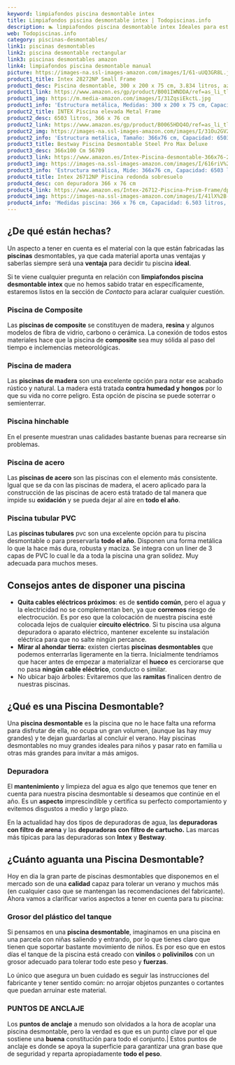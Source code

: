 ```yaml
---
keyword: limpiafondos piscina desmontable intex
title: Limpiafondos piscina desmontable intex | Todopiscinas.info
description: 🏊 limpiafondos piscina desmontable intex Ideales para este verano 2021. Aquí puedes comprar limpiafondos piscina desmontable intex y comparar con otras similares. No dejes escapar limpiafondos piscina desmontable intex a un precio realmente tentador.
web: Todopiscinas.info
category: piscinas-desmontables/
link1: piscinas desmontables
link2: piscina desmontable rectangular
link3: piscinas desmontables amazon
link4: limpiafondos piscina desmontable manual
picture: https://images-na.ssl-images-amazon.com/images/I/61-uUQ3GR8L.jpg
product1_title: Intex 28272NP Small Frame
product1_desc: Piscina desmontable, 300 x 200 x 75 cm, 3.834 litros, azul
product1_link: https://www.amazon.es/gp/product/B001IWNDDA/ref=as_li_tl?ie=UTF8&camp=3638&creative=24630&creativeASIN=B001IWNDDA&linkCode=as2&tag=todopiscinas0e-21&linkId=25b9d647487c889cb6ef56ed63f50ca1
product1_img: https://m.media-amazon.com/images/I/31ZqsiEkctL.jpg
product1_info: 'Estructura metálica, Medidas: 300 x 200 x 75 cm, Capacidad: 3.834 litros, Para 6 personas (+ 6 años), Fácil montaje, Forma rectangular'
product2_title: INTEX Piscina elevada Metal Frame
product2_desc: 6503 litros, 366 x 76 cm
product2_link: https://www.amazon.es/gp/product/B0065HDQ4O/ref=as_li_tl?ie=UTF8&camp=3638&creative=24630&creativeASIN=B0065HDQ4O&linkCode=as2&tag=todopiscinas0e-21&linkId=ed2430e3ba564d3527ee103df33ed7b3
product2_img: https://images-na.ssl-images-amazon.com/images/I/31Ou2GV2SAL.jpg
product2_info: 'Estructura metálica, Tamaño: 366x76 cm, Capacidad: 6503 litros, Forma circular, De 4 a 7 personas (+6 años)'
product3_title: Bestway Piscina Desmontable Steel Pro Max Deluxe
product3_desc: 366x100 Cm 56709
product3_link: https://www.amazon.es/Intex-Piscina-desmontable-366x76-28210NP/dp/B0065HDQ4O?__mk_es_ES=%C3%85M%C3%85%C5%BD%C3%95%C3%91&crid=25UQGV9HG2INI&dchild=1&keywords=piscinas+desmontables&qid=1615854176&sprefix=piscinas+dem%2Caps%2C201&sr=8-5&linkCode=ll1&tag=todopiscinas0e-21&linkId=34f200977c6cbaab1f3f4d9ac0e64755&language=es_ES&ref_=as_li_ss_tl
product3_img: https://images-na.ssl-images-amazon.com/images/I/616riV%2BiY3L.jpg
product3_info: 'Estructura metálica, Mide: 366x76 cm, Capacidad: 6503 litros, De 4 a 7 personas mayores de 6 años, Forma circular, Tecnología Super-Tough'
product4_title: Intex 26712NP Piscina redonda sobresuelo
product4_desc: con depuradora 366 x 76 cm
product4_link: https://www.amazon.es/Intex-26712-Piscina-Prism-Frame/dp/B07FB823GL?__mk_es_ES=%C3%85M%C3%85%C5%BD%C3%95%C3%91&dchild=1&keywords=piscinas+desmontables+con+depuradora&qid=1615936418&sr=8-5&linkCode=ll1&tag=todopiscinas0e-21&linkId=d98699de7830cd471766fa1daa36de34&language=es_ES&ref_=as_li_ss_tl
product4_img: https://images-na.ssl-images-amazon.com/images/I/41lX%2B-YpibL.jpg
product4_info: 'Medidas piscina: 366 x 76 cm, Capacidad: 6.503 litros, Incluye depuradora de cartucha A, Lona resistente triple capa'
---
```



<brand-panel :title=product1_title :desc=product1_desc :img=product1_img :link=product1_link></brand-panel>

<external-banner></external-banner>



## ¿De qué  están hechas?

Un aspecto a tener en cuenta es el material con la que están fabricadas las **piscinas** desmontables, ya que cada material aporta unas ventajas y saberlas siempre será una **ventaja** para decidir tu piscina **ideal**.

Si te viene cualquier pregunta en relación con **limpiafondos piscina desmontable intex** que no hemos sabido tratar en específicamente, estaremos listos en la sección de _Contacto_ para aclarar cualquier cuestión.


### Piscina de Composite

Las **piscinas de composite** se constituyen de madera, **resina** y algunos modelos de fibra de vidrio, carbono o cerámica. La conexión de todos estos materiales hace que la piscina de **composite** sea muy sólida al paso del tiempo e inclemencias meteorológicas.


### Piscina de madera

Las **piscinas de madera** son una excelente opción para notar ese acabado rústico y natural. La madera está tratada **contra humedad y hongos** por lo que su vida no corre peligro. Esta opción de piscina se puede soterrar o semienterrar.


### Piscina hinchable

 En el presente muestran unas calidades bastante buenas para recrearse sin problemas.


### Piscina de acero

Las **piscinas de acero** son las piscinas con el elemento más consistente. Igual que se da con las piscinas de madera, el acero aplicado para la construcción de las piscinas de acero está tratado de tal manera que impide su **oxidación** y se pueda dejar al aire en **todo el año**.


### Piscina tubular PVC

Las **piscinas tubulares** pvc son una excelente opción para tu piscina desmontable o para preservarla **todo el año**. Disponen una forma metálica lo que la hace más dura, robusta y maciza. Se integra con un liner de 3 capas de PVC lo cual le da a toda la piscina una gran solidez. Muy adecuada para muchos meses.


## Consejos antes de disponer una piscina



*   **Quita cables eléctricos próximos**: es de **sentido común**, pero el agua y la electricidad no se complementan ben, ya que **corremos** riesgo de electrocución. Es por eso que la colocación de nuestra piscina esté colocada lejos de cualquier **circuito eléctrico**. Si tu piscina usa alguna depuradora o aparato eléctrico, mantener excelente su instalación eléctrica para que no salte ningún percance.
*   **Mirar al ahondar tierra:** existen ciertas **piscinas desmontables** que podemos enterrarlas ligeramente en la tierra. Inicialmente tendríamos que hacer antes de empezar a materializar el **hueco** es cerciorarse que no pasa **ningún cable eléctrico**, conducto o similar.
*   No ubicar bajo árboles: Evitaremos que las **ramitas** finalicen dentro de nuestras piscinas.

<stats-list :link1=link1 :link2=link2 :link3=link3 :link4=link4 :category=category></stats-list>
## ¿Qué es una Piscina Desmontable?

Una **piscina desmontable** es la piscina que no le hace falta una reforma para disfrutar de ella, no ocupa un gran volumen, (aunque las hay muy grandes) y te dejan guardarlas al concluir el verano. Hay piscinas desmontables no muy grandes ideales para niños y pasar rato en familia u otras más grandes para invitar a más amigos.


### Depuradora

El **mantenimiento** y limpieza del agua es algo que tenemos que tener en cuenta para nuestra piscina desmontable si deseamos que continúe en el año. Es un **aspecto** imprescindible y certifica su perfecto comportamiento y evitemos disgustos a medio y largo plazo.

En la actualidad hay dos tipos de depuradoras de agua, las **depuradoras con filtro de arena** y  las **depuradoras** **con filtro de cartucho.** Las marcas más típicas para las depuradoras son **Intex** y **Bestway**.


## ¿Cuánto aguanta una Piscina Desmontable?

Hoy en dia la gran parte de piscinas desmontables que disponemos en el mercado son de una **calidad** capaz para tolerar un verano y muchos más (en cualquier caso que se mantengan las recomendaciones del fabricante). Ahora vamos a clarificar varios aspectos a tener en cuenta para tu piscina:


### Grosor del plástico del tanque

Si pensamos en una **piscina desmontable**, imaginamos en una piscina en una parcela con niñas saliendo y entrando, por lo que tienes claro que tienen que soportar bastante movimiento de niños. Es por eso que en estos días el tanque de la piscina está creado con **vinilos** o **polivinilos** con un grosor adecuado para tolerar todo este peso y **fuerzas**.

Lo único que asegura un	 buen cuidado es seguir las instrucciones del fabricante y tener sentido común: no arrojar objetos punzantes o cortantes que puedan arruinar este material.


### PUNTOS DE ANCLAJE

Los **puntos de anclaje** a menudo son olvidados a la hora de acoplar una piscina desmontable, pero la verdad es que es un punto clave por el que sostiene una **buena** constitución para todo el conjunto.| Estos puntos de anclaje es donde se apoya la superficie para garantizar una gran base que de seguridad y reparta apropiadamente **todo el peso**.